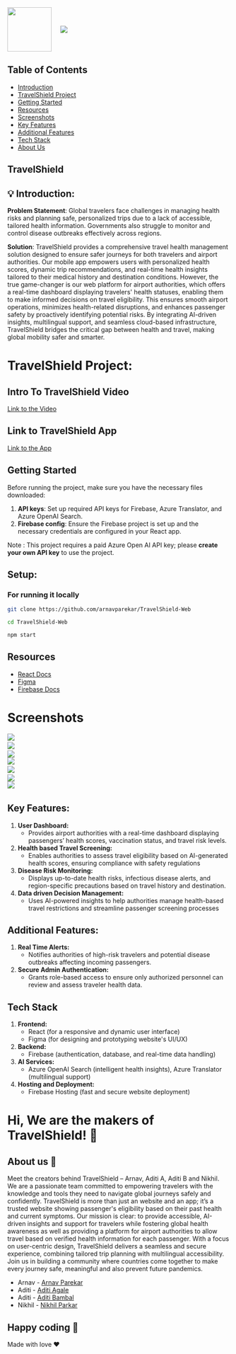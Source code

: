 <center>
<div style="display: flex; align-items: center;">
  <img src="https://github.com/arnavparekar/TravelShield-Web/blob/main/src/Assets/Logo_TravelShield1.jpg" width="100" height="100" style="vertical-align: middle; padding-right: 20px;">
  <img src="https://readme-typing-svg.herokuapp.com?font=Lato&size=37&letterSpacing=1px&pause=1000&color=07F7B8&background=FFF06100&center=true&vCenter=true&width=435&lines=Welcome+to+TravelShield!"/>
</div>
</center>


## Table of Contents
- [Introduction](#-introduction)
- [TravelShield Project](#intro-to-travelshield-video)
- [Getting Started](#getting-started)
- [Resources](#resources)
- [Screenshots](#screenshots)
- [Key Features](#key-features)
- [Additional Features](#additional-features)
- [Tech Stack](#tech-stack)
- [About Us](#about-us)

## TravelShield

## 💡 Introduction:

**Problem Statement**: Global travelers face challenges in managing health risks and planning safe, personalized trips due to a lack of accessible, tailored health information. Governments also struggle to monitor and control disease outbreaks effectively across regions.

**Solution**: TravelShield provides a comprehensive travel health management solution designed to ensure safer journeys for both travelers and airport authorities. Our mobile app empowers users with personalized health scores, dynamic trip recommendations, and real-time health insights tailored to their medical history and destination conditions. However, the true game-changer is our web platform for airport authorities, which offers a real-time dashboard displaying travelers' health statuses, enabling them to make informed decisions on travel eligibility. This ensures smooth airport operations, minimizes health-related disruptions, and enhances passenger safety by proactively identifying potential risks. By integrating AI-driven insights, multilingual support, and seamless cloud-based infrastructure, TravelShield bridges the critical gap between health and travel, making global mobility safer and smarter.





# TravelShield Project:

## Intro To TravelShield Video

[Link to the Video](https://youtu.be/Nedx37vZ7AU)

## Link to TravelShield App

[Link to the App](https://github.com/Nikhil-1426/TravelShield)



## Getting Started
Before running the project, make sure you have the necessary files downloaded:
1. **API keys**: Set up required API keys for Firebase, Azure Translator, and Azure OpenAI Search.
2. **Firebase config**: Ensure the Firebase project is set up and the necessary credentials are configured in your React app.

Note : This project requires a paid Azure Open AI API key; please **create your own API key** to use the project.


## Setup:

### For running it locally

```bash
git clone https://github.com/arnavparekar/TravelShield-Web
```
```bash
cd TravelShield-Web
```
```bash
npm start
```


## Resources

- [React Docs](https://react.dev/learn)
- [Figma](https://help.figma.com/hc/en-us)
- [Firebase Docs](https://firebase.google.com/docs)
  
# Screenshots
<pre>
<img src = "https://github.com/arnavparekar/TravelShield-Web/blob/main/src/Assets/Screenshot%202025-02-06%20at%209.31.18%E2%80%AFPM.png">  
<img src = "https://github.com/arnavparekar/TravelShield-Web/blob/main/src/Assets/Screenshot%202025-02-06%20at%209.32.10%E2%80%AFPM.png">  
<img src = "https://github.com/arnavparekar/TravelShield-Web/blob/main/src/Assets/Screenshot%202025-02-06%20at%209.32.21%E2%80%AFPM.png">
<img src = "https://github.com/arnavparekar/TravelShield-Web/blob/main/src/Assets/Screenshot%202025-02-06%20at%209.32.43%E2%80%AFPM.png">  
<img src= "https://github.com/arnavparekar/TravelShield-Web/blob/main/src/Assets/Screenshot%202025-02-06%20at%209.32.51%E2%80%AFPM.png">  
<img src = "https://github.com/arnavparekar/TravelShield-Web/blob/main/src/Assets/Screenshot%202025-02-06%20at%209.33.27%E2%80%AFPM.png">
<img src= "https://github.com/arnavparekar/TravelShield-Web/blob/main/src/Assets/Screenshot%202025-02-06%20at%209.37.01%E2%80%AFPM.png">  
</pre>


## Key Features:
1. **User Dashboard:**
   - Provides airport authorities with a real-time dashboard displaying passengers’ health scores, vaccination status, and travel risk levels.
2. **Health based Travel Screening:**
   - Enables authorities to assess travel eligibility based on AI-generated health scores, ensuring compliance with safety regulations
3. **Disease Risk Monitoring:**
   - Displays up-to-date health risks, infectious disease alerts, and region-specific precautions based on travel history and destination.
4. **Data driven Decision Management:**
   - Uses AI-powered insights to help authorities manage health-based travel restrictions and streamline passenger screening processes


## Additional Features:
1. **Real Time Alerts:**
   - Notifies authorities of high-risk travelers and potential disease outbreaks affecting incoming passengers.
2. **Secure Admin Authentication:**
   - Grants role-based access to ensure only authorized personnel can review and assess traveler health data.


## Tech Stack
1. **Frontend:**
   - React (for a responsive and dynamic user interface)
   - Figma (for designing and prototyping website's UI/UX)
2. **Backend:**
   - Firebase (authentication, database, and real-time data handling)
3. **AI Services:**
   - Azure OpenAI Search (intelligent health insights), Azure Translator (multilingual support)
4. **Hosting and Deployment:**
   - Firebase Hosting (fast and secure website deployment)



# Hi, We are the makers of TravelShield! 👋

## About us 🙌

Meet the creators behind TravelShield – Arnav, Aditi A, Aditi B and Nikhil. 
We are a passionate team committed to empowering travelers with the knowledge and tools they need to navigate global journeys safely and confidently. TravelShield is more than just an website and an app; it’s a trusted website showing passenger's eligibility based on their past health and current symptoms. Our mission is clear: to provide accessible, AI-driven insights and support for travelers while fostering global health awareness as well as providing a platform for airport authorities to allow travel based on verified health information for each passenger. With a focus on user-centric design, TravelShield delivers a seamless and secure experience, combining tailored trip planning with multilingual accessibility. Join us in building a community where countries come together to make every journey safe, meaningful and also prevent future pandemics.

- Arnav - [Arnav Parekar](https://linkedin.com/in/arnav-parekar-b55786287/)
- Aditi - [Aditi Agale](https://www.linkedin.com/in/aditi-agale-981372289/)
- Aditi - [Aditi Bambal](https://www.linkedin.com/in/aditi-bambal-06640328b/)
- Nikhil - [Nikhil Parkar](https://www.linkedin.com/in/nikhil-parkar-49b600274/)

## Happy coding 💯

Made with love ❤️
